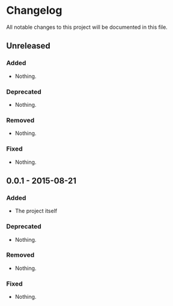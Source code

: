 # Changelog
All notable changes to this project will be documented in this file.

## Unreleased

### Added
- Nothing.

### Deprecated
- Nothing.

### Removed
- Nothing.

### Fixed
- Nothing.

## 0.0.1 - 2015-08-21

### Added
- The project itself

### Deprecated
- Nothing.

### Removed
- Nothing.

### Fixed
- Nothing.

